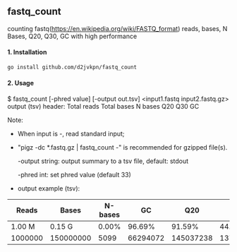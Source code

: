 ## fastq_count

counting fastq(https://en.wikipedia.org/wiki/FASTQ_format) reads, bases, N Bases, Q20, Q30, GC
with high performance


#### 1. Installation
```bash
go install github.com/d2jvkpn/fastq_count
```

#### 2. Usage

$ fastq_count  [-phred value]  [-output out.tsv]  <input1.fastq input2.fastq.gz>
  output (tsv) header: Total reads  Total bases  N bases  Q20  Q30  GC
  
Note:

- When input is -, read standard input;

- "pigz -dc *.fastq.gz | fastq_count -" is recommended for gzipped file(s).

    -output string: output summary to a tsv file, default: stdout

    -phred int: set phred value (default 33)

- output example (tsv):

| Reads | Bases | N-bases | GC  | Q20 | Q30|
| ----------- | ----------- | ------- | --- | --- | -- |
| 1.00 M | 0.15 G | 0.00% | 96.69% | 91.59% | 44.20% |
| 1000000 | 150000000 | 5099 | 66294072 | 145037238 | 137378352 |
